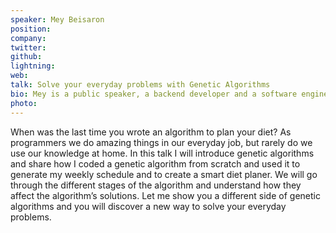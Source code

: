 ```yaml
---
speaker: Mey Beisaron
position:
company:
twitter:
github:
lightning:
web:
talk: Solve your everyday problems with Genetic Algorithms
bio: Mey is a public speaker, a backend developer and a software engineering graduate. When she is not spending her weekends at hackathons, she experiments with algorithms OR learns languages such as russian, french & Clojure. Mey is also a sworn star wars fan. May the force be with you.
photo:
---
```


When was the last time you wrote an algorithm to plan your diet? As programmers we do amazing things in our everyday job, but rarely do we use our knowledge at home. In this talk I will introduce genetic algorithms and share how I coded a genetic algorithm from scratch and used it to generate my weekly schedule and to create a smart diet planer. We will go through the different stages of the algorithm and understand how they affect the algorithm’s solutions. Let me show you a different side of genetic algorithms and you will discover a new way to solve your everyday problems.